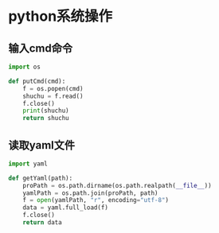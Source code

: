 ﻿# python系统操作


<!--more-->

## 输入cmd命令
```Python
import os

def putCmd(cmd):
    f = os.popen(cmd)
    shuchu = f.read()
    f.close()
    print(shuchu)
    return shuchu
```

## 读取yaml文件
```Python
import yaml

def getYaml(path):
    proPath = os.path.dirname(os.path.realpath(__file__))
    yamlPath = os.path.join(proPath, path)
    f = open(yamlPath, "r", encoding="utf-8")
    data = yaml.full_load(f)
    f.close()
    return data
```

